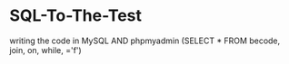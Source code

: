 # SQL-To-The-Test


writing the code in MySQL AND phpmyadmin (SELECT * FROM becode, join, on, while, ='f')
